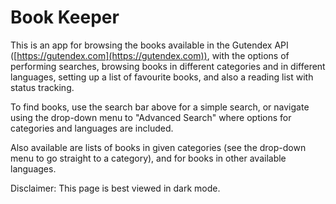 # Book Keeper

This is an app for browsing the books available in the Gutendex API ([https://gutendex.com](https://gutendex.com)), with the options of performing searches, browsing books in different categories and in different languages, setting up a list of favourite books, and also a reading list with status tracking.

To find books, use the search bar above for a simple search, or navigate using the drop-down menu to "Advanced Search" where options for categories and languages are included.

Also available are lists of books in given categories (see the drop-down menu to go straight to a category), and for books in other available languages.

Disclaimer: This page is best viewed in dark mode.